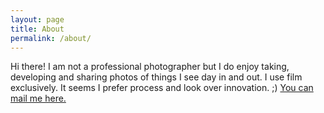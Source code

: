 ```yaml
---
layout: page
title: About
permalink: /about/
---
```


Hi there! I am not a professional photographer but I do enjoy taking, developing and sharing photos of things I see day in and out. I use film exclusively. It seems I prefer process and look over innovation. ;) [You can mail me here.](mailto:artingei@gmail.com)
